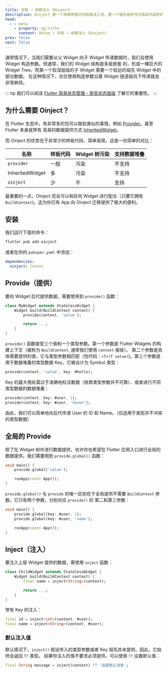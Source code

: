 ```yaml
---
title: 文档 → 依赖注入（Oinject）
description: Oinject 是一个简单而强大的依赖注入包，使一个祖先组件作为其后代组件的依赖注入方，无论这个组件的层级有多深都可以注入成功，只要它们处于同一条组件链上。
head:
  - - meta
    - property: og:title
      content: Odroe | 文档 → 依赖注入（Oinject）
prev: false
next: false
---
```


通常情况下，当我们需要从父 Widget 向子 Widget 传递数据时，我们会使用 Widget 构造参数。但通常，我们的 Widget 结构是多层嵌套
的，形成一棵巨大的 Widget Tree。而某一个较深层级的子 Widget 需要一个较远的祖先 Widget 中的部分数据。
在这种情况下，仅仅使用构造参数沿着 Widget 链逐级向下传递就会非常麻烦。

::: tip
我们可以阅读 [Flutter 简易状态管理 - 提高状态层级](https://docs.flutter.dev/data-and-backend/state-mgmt/simple#lifting-state-up) 了解它的重要性。
:::

## 为什么需要 Oinject？

在 Flutter 生态中，有非常多的包可以做到类似的事情，例如 [Provider](https://pub.dev/packages/provider)。甚至 Flutter 本身就带有
简易的数据提供方式 [InheritedWidget](https://api.flutter.dev/flutter/widgets/InheritedWidget-class.html)。

而 Oinject 的优势在于非常少的样板代码、简单易用，这是一份简单的对比：

| 名称 | 样板代码 | Widget 树污染 | 支持数据堆叠 |
|-----|----|----|----|
| `provider` | 一般 | 污染 | 不支持 |
| InheritedWidget | 多 | 污染 | 不支持 |
| `oinject` | 少 | 不 | 支持 |

最重要的一点，Oinject 完全可以和任何 Widget 进行配合（只要它拥有 `BuildContext`)。这为你已有 App 向 Oinject 迁移提供了极大的便利。

## 安装

我们运行下面的命令：

```bash
flutter pub add oinject
```

或者在你的 `pubspec.yaml` 中添加：

```yaml
dependencies:
  oinject: latest
```

## Provide（提供）

要向 Widget 后代提供数据，需要使用到 `provide()` 函数：

```dart
class MyWidget extends StatelessWidget {
    Widget build(BuildContext context) {
        provide(context, 'value');

        return ...;
    }
}
```

`provide()` 函数接受三个值和一个类型参数。第一个参数是 Flutter Widgets 的构建上下文（被称为 `BuildContext`, 通常我们使用 `context` 接收）。
第二个参数是具体需要提供的值，它与类型参数相匹配（伪代码：`<T>(T value)`)。第三个参数是用于数据堆叠的类型数据 Key，它被设计为 Symbol 类型：

```dart
provide(context, 'value', key: #hello);
```

Key 的最大用处莫过于准确地标注数据（依靠类型参数并不可靠）、或者进行不同类型数据的数据堆叠：

```dart
provide(context, key: #user, 1);
provide(context, key: #user, 'Seven');
```

由此，我们可以简单地向后代传递 User 的 ID 和 Name。（仅适用于类型并不冲突的类型数据）

## 全局的 Provide

除了在 Widget 树中进行数据提供，也许你也希望在 Flutter 应用入口进行全局的数据提供。我们需要用到 `provide.global()` 函数：

```dart
void main() {
    provide.global('value');

    runApp(const App());
}
```

`provide.global()` 与 `provide` 的唯一区别在于全局提供不需要 `BuildContext` 参数。它只有两个参数，分别对应 `provide()` 的
第二和第三参数：

```dart
void main() {
    provide.global(key: #user, 1);
    provide.global(key: #user, 'name');

    runApp(const App());
}
```

## Inject（注入）

要注入上层 Widget 提供的数据，需使用 `inject` 函数：

```dart
class ChildWidget extends StatelessWidget {
    Widget build(BuildContext context) {
        final name = inject<String>(context);

        return ...;
    }
}
```

带有 Key 的注入：

```dart
final id = inject<int>(context, #user);
final name = inject<String>(context, #user);
```

### 默认注入值

默认情况下，`inject()` 假设传入的类型参数或者 Key 祖先并未提供。因此，它始终会返回 `T?` 类型。
如果你注入的值不要求必须提供，可以使用 `??` 设置默认值：

```dart
final String message = inject(context) ?? '这是默认消息';
```
